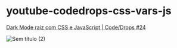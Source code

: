 # youtube-codedrops-css-vars-js
[Dark Mode raiz com CSS e JavaScript | Code/Drops #24](https://www.youtube.com/watch?v=BvhYm0BOLvA)

![Sem título (2)](https://user-images.githubusercontent.com/33907565/85644434-4a274700-b66d-11ea-9cb8-ab777d7f3bba.png)
